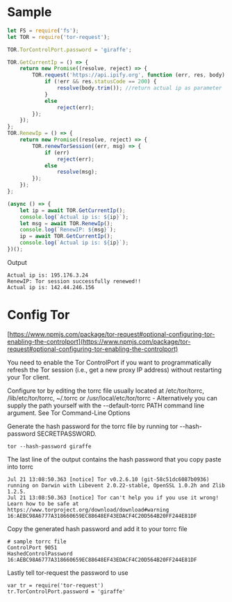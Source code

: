 # Sample
```js
let FS = require('fs');
let TOR = require('tor-request');

TOR.TorControlPort.password = 'giraffe';

TOR.GetCurrentIp = () => {
    return new Promise((resolve, reject) => {
        TOR.request('https://api.ipify.org', function (err, res, body) {
            if (!err && res.statusCode == 200) {
                resolve(body.trim()); //return actual ip as parameter
            }
            else
                reject(err);
        });
    });
};
TOR.RenewIp = () => {
    return new Promise((resolve, reject) => {
        TOR.renewTorSession((err, msg) => {
            if (err)
                reject(err);
            else
                resolve(msg);
        });
    });
};

(async () => {
    let ip = await TOR.GetCurrentIp();
    console.log(`Actual ip is: ${ip}`);
    let msg = await TOR.RenewIp();
    console.log(`RenewIP: ${msg}`);
    ip = await TOR.GetCurrentIp();
    console.log(`Actual ip is: ${ip}`);
})();
```

Output
```
Actual ip is: 195.176.3.24
RenewIP: Tor session successfully renewed!!
Actual ip is: 142.44.246.156
```

# Config Tor
[https://www.npmjs.com/package/tor-request#optional-configuring-tor-enabling-the-controlport](https://www.npmjs.com/package/tor-request#optional-configuring-tor-enabling-the-controlport)

You need to enable the Tor ControlPort if you want to programmatically refresh the Tor session (i.e., get a new proxy IP address) without restarting your Tor client.

Configure tor by editing the torrc file usually located at /etc/tor/torrc, /lib/etc/tor/torrc, ~/.torrc or /usr/local/etc/tor/torrc - Alternatively you can supply the path yourself with the --default-torrc PATH command line argument. See Tor Command-Line Options

Generate the hash password for the torrc file by running tor --hash-password SECRETPASSWORD.

`tor --hash-password giraffe`

The last line of the output contains the hash password that you copy paste into torrc

```
Jul 21 13:08:50.363 [notice] Tor v0.2.6.10 (git-58c51dc6087b0936) running on Darwin with Libevent 2.0.22-stable, OpenSSL 1.0.2h and Zlib 1.2.5.
Jul 21 13:08:50.363 [notice] Tor can't help you if you use it wrong! Learn how to be safe at https://www.torproject.org/download/download#warning
16:AEBC98A6777A318660659EC88648EF43EDACF4C20D564B20FF244E81DF
```

Copy the generated hash password and add it to your torrc file

```
# sample torrc file 
ControlPort 9051
HashedControlPassword 16:AEBC98A6777A318660659EC88648EF43EDACF4C20D564B20FF244E81DF
```

Lastly tell tor-request the password to use

```
var tr = require('tor-request')
tr.TorControlPort.password = 'giraffe'
```

